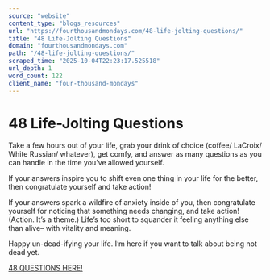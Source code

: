 ```yaml
---
source: "website"
content_type: "blogs_resources"
url: "https://fourthousandmondays.com/48-life-jolting-questions/"
title: "48 Life-Jolting Questions"
domain: "fourthousandmondays.com"
path: "/48-life-jolting-questions/"
scraped_time: "2025-10-04T22:23:17.525518"
url_depth: 1
word_count: 122
client_name: "four-thousand-mondays"
---
```


# 48 Life-Jolting Questions

Take a few hours out of your life, grab your drink of choice (coffee/ LaCroix/ White Russian/ whatever), get comfy, and answer as many questions as you can handle in the time you’ve allowed yourself.

If your answers inspire you to shift even one thing in your life for the better, then congratulate yourself and take action!

If your answers spark a wildfire of anxiety inside of you, then congratulate yourself for noticing that something needs changing, and take action! (Action. It’s a theme.) Life’s too short to squander it feeling anything else than alive– with vitality and meaning.

Happy un-dead-ifying your life. I’m here if you want to talk about being not dead yet.

[48 QUESTIONS HERE!](https://ftmwebsitedownloads.s3.us-east-2.amazonaws.com/48+Life-Jolting+Questions+from+FTM.pdf)